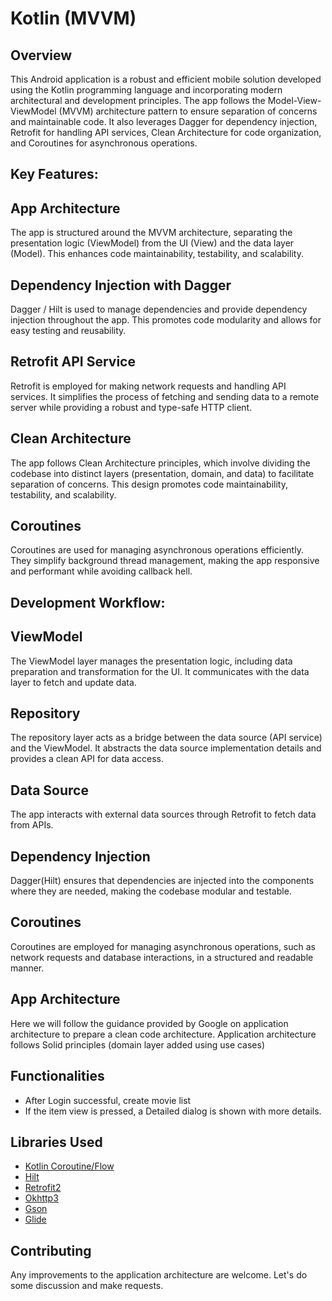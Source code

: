 # Kotlin (MVVM)
 
## Overview
This Android application is a robust and efficient mobile solution developed using the Kotlin programming language and incorporating modern architectural and development principles. The app follows the Model-View-ViewModel (MVVM) architecture pattern to ensure separation of concerns and maintainable code. It also leverages Dagger for dependency injection, Retrofit for handling API services, Clean Architecture for code organization, and Coroutines for asynchronous operations.

## Key Features:

## App Architecture
The app is structured around the MVVM architecture, separating the presentation logic (ViewModel) from the UI (View) and the data layer (Model). This enhances code maintainability, testability, and scalability.

## Dependency Injection with Dagger
Dagger / Hilt is used to manage dependencies and provide dependency injection throughout the app. This promotes code modularity and allows for easy testing and reusability.

## Retrofit API Service
Retrofit is employed for making network requests and handling API services. It simplifies the process of fetching and sending data to a remote server while providing a robust and type-safe HTTP client.

## Clean Architecture
The app follows Clean Architecture principles, which involve dividing the codebase into distinct layers (presentation, domain, and data) to facilitate separation of concerns. This design promotes code maintainability, testability, and scalability.

## Coroutines
Coroutines are used for managing asynchronous operations efficiently. They simplify background thread management, making the app responsive and performant while avoiding callback hell.

## Development Workflow:

## ViewModel
The ViewModel layer manages the presentation logic, including data preparation and transformation for the UI. It communicates with the data layer to fetch and update data.

## Repository
The repository layer acts as a bridge between the data source (API service) and the ViewModel. It abstracts the data source implementation details and provides a clean API for data access.

## Data Source
The app interacts with external data sources through Retrofit to fetch data from APIs.

## Dependency Injection
Dagger(Hilt) ensures that dependencies are injected into the components where they are needed, making the codebase modular and testable.

## Coroutines
Coroutines are employed for managing asynchronous operations, such as network requests and database interactions, in a structured and readable manner.

## App Architecture
Here we will follow the guidance provided by Google on application architecture to prepare a clean code architecture. 
Application architecture follows Solid principles (domain layer added using use cases)



## Functionalities
* After Login successful, create movie list 
* If the item view is pressed, a Detailed dialog is shown with more details.


## Libraries Used
* [Kotlin Coroutine/Flow](https://kotlinlang.org/docs/coroutines-overview.html)
* [Hilt](https://developer.android.com/training/dependency-injection/hilt-android)
* [Retrofit2](https://square.github.io/retrofit/)
* [Okhttp3](https://square.github.io/okhttp/4.x/okhttp/okhttp3/)
* [Gson](https://github.com/google/gson)
* [Glide](https://github.com/bumptech/glide)


## Contributing
Any improvements to the application architecture are welcome. Let's do some discussion and make requests. 
